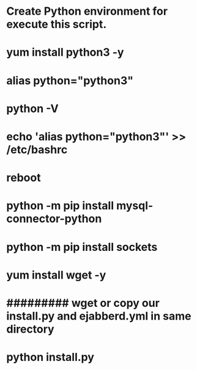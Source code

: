 # Create Python environment for execute this script.

# yum install python3 -y
# alias python="python3"
# python -V
# echo 'alias python="python3"' >> /etc/bashrc
# reboot
# python -m pip install mysql-connector-python
# python -m pip install sockets
# yum install wget -y
# ######### wget or copy our install.py and ejabberd.yml in same directory ########
# python install.py

